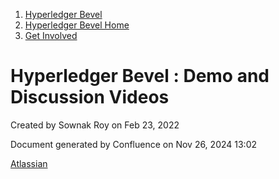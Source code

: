 1. [Hyperledger Bevel](index.html)
2. [Hyperledger Bevel Home](Hyperledger-Bevel-Home_21954565.html)
3. [Get Involved](Get-Involved_21955053.html)

# Hyperledger Bevel : Demo and Discussion Videos

Created by Sownak Roy on Feb 23, 2022

Document generated by Confluence on Nov 26, 2024 13:02

[Atlassian](http://www.atlassian.com/)
